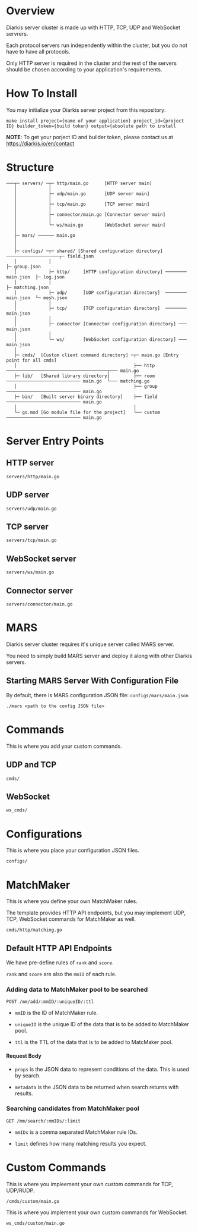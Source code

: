 # Overview

Diarkis server cluster is made up with HTTP, TCP, UDP and WebSocket servrers.

Each protocol servers run independently within the cluster, but you do not have to have all protocols.

Only HTTP server is required in the cluster and the rest of the servers should be chosen according to your application's requirements.

# How To Install

You may initialize your Diarkis server project from this repository:

```
make install project={name of your application} project_id={project ID} builder_token={build token} output={absolute path to install
```

**NOTE**: To get your porject ID and builder token, please contact us at https://diarkis.io/en/contact

# Structure

```
───┬─ servers/ ─┬─ http/main.go      [HTTP server main]
   │            │
   │            ├─ udp/main.go       [UDP server main]
   │            │
   │            ├─ tcp/main.go       [TCP server main]
   │            │
   │            ├─ connector/main.go [Connector server main]
   │            │
   │            └─ ws/main.go        [WebSocket server main]
   │
   ├─ mars/ ────── main.go
   │
   │
   ├─ configs/ ─┬─ shared/ [Shared configuration directory] ────────────────────┬─ field.json
   │            │                                                               ├─ group.json
   │            ├─ http/     [HTTP configuration directory] ──────── main.json  ├─ log.json
   │            │                                                               ├─ matching.json
   │            ├─ udp/      [UDP configuration directory]  ──────── main.json  └─ mesh.json
   │            │
   │            ├─ tcp/      [TCP configuration directory]  ──────── main.json
   │            │
   │            ├─ connector [Connector configuration directory] ─── main.json
   │            │
   │            └─ ws/       [WebSocket configuration directory] ─── main.json
   │
   ├─ cmds/  [Custom client command directory] ─┬─ main.go [Entry point for all cmds]
   │                                            ├── http   ──────────────────────────────────────┬─── main.go
   ├─ lib/   [Shared library directory]         ├── room   ──────────────────────────── main.go  └─── matching.go
   │                                            ├── group  ──────────────────────────── main.go
   ├─ bin/   [Built server binary directory]    ├── field  ──────────────────────────── main.go
   │                                            │
   └─ go.mod [Go module file for the project]   └── custom ──────────────────────────── main.go

```

# Server Entry Points

## HTTP server

```
servers/http/main.go
```

## UDP server

```
servers/udp/main.go
```

## TCP server

```
servers/tcp/main.go
```

## WebSocket server

```
servers/ws/main.go
```

## Connector server

```
servers/connector/main.go
```

# MARS

Diarkis server cluster requires it's unique server called MARS server.

You need to simply build MARS server and deploy it along with other Diarkis servers.

## Starting MARS Server With Configuration File

By default, there is MARS configuration JSON file: `configs/mars/main.json`

```
./mars <path to the config JSON file>
```

# Commands

This is where you add your custom commands.

## UDP and TCP

```
cmds/
```

## WebSocket

```
ws_cmds/
```

# Configurations

This is where you place your configuration JSON files.

```
configs/
```

# MatchMaker

This is where you define your own MatchMaker rules.

The template provides HTTP API endpoints, but you may implement UDP, TCP, WebSocket commands for MatchMaker as well.

```
cmds/http/matching.go
```

## Default HTTP API Endpoints

We have pre-define rules of `rank` and `score`.

`rank` and `score` are also the `mmID` of each rule.

### Adding data to MatchMaker pool to be searched

```
POST /mm/add/:mmID/:uniqueID/:ttl
```

- `mmID` is the ID of MatchMaker rule.

- `uniqueID` is the unique ID of the data that is to be added to MatchMaker pool.

- `ttl` is the TTL of the data that is to be added to MatcMaker pool.

#### Request Body

- `props` is the JSON data to represent conditions of the data. This is used by search.

- `metadata` is the JSON data to be returned when search returns with results.

### Searching candidates from MatchMaker pool

```
GET /mm/search/:mmIDs/:limit
```

- `mmIDs` is a comma separated MatchMaker rule IDs.

- `limit` defines how many matching results you expect.

# Custom Commands

This is where you impleement your own custom commands for TCP, UDP/RUDP.

```
/cmds/custom/main.go
```

This is where you implement your own custom commands for WebSocket.

```
ws_cmds/custom/main.go
```
